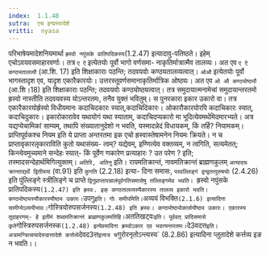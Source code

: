```yaml
---
index:  1.1.48
sutra:  एच इग्घ्रस्वादेशे
vritti:  nyasa
---
```


परिभाषेयमादेशनियमार्था `ह्रस्वो नपुंसके प्रातिपदिकस्य`(1.2.47) इत्यादावु-पतिष्ठते। इहेम् एचोऽवयवसमाहारवर्णाः। तत्र `ए ऐ` इत्येतयोः पूर्वो भागो वर्णसमा-
नाकृतिर्मात्रात्मैव तालव्यः। अत एव `ए ऐ कण्ठ्यतालव्यौ` (आ.शि. 17) इति
शिक्षाकाराः पठन्ति; तदवयवोः कण्ठ्यतालव्यत्वात्। `ओऔ` इत्येतयोः पूर्वो भागस्तादृश एव, यादृश एकारैकारयोः। उत्तरस्तूवर्णसमानाकृतिर्मात्रिक ओष्ठ्यः। अत एव `ओ औ
कण्ठ्योष्ठ्यौ` (आ.शि।18) इति शिक्षाकाराः पठन्ति; तदवयवोः कण्ठ्योष्ठ्यत्वात्।
तत्र समुदायात्मनामेचां समुदायान्तरतमो ह्रस्वो नास्तीति तदवयवस्य योऽन्तरतमः, तनैव युक्तं भवितुम्। स पुनरकारा इकार उकारो वा। तत्र एकारैकारयोर्ह्रस्वो विधीयमानः
कदाचिदकारः स्यात्,कदाचिदिकारः। ओकारौकारयोरपि कदाचिकारः स्यात्, कदाचिदुकारः।
इकारोकारावेव यथायोगं यथा स्याताम्, कदाचिदप्यकारो मा भूदित्येवमर्थमिदमारभ्यते।
अत्र यद्यप्येचामिकां साम्यम्, तथापि संख्यातानुदेशो न भवति, यस्मादन्नेदं विधायकम्, किं तर्हि? नियामकम्। प्राप्तिपूर्वकश्च नियम इति ये प्राप्ता अन्तरतमा इक
एचो ह्रस्वास्तेषामनेन नियमः क्रियते। न च प्राप्तावृकारलृकाराविति कुतो यथासंख्य-
त्वम्? यद्येवम्, इण्णित्येव वक्तव्यम्, न त्वगिति, सत्यमेतत्; किन्त्वेवमुच्यमाने सन्देहः स्यात्- किं पूर्वेण णकारेण प्रत्याहारः ? उत परेण ? इति; तस्मादसन्देहार्थमिगित्युक्तम्। `अतिरि, अतिनु` इति। रायमतिक्रान्तं, नावमतिक्रान्तं ब्राह्मणकुलम्
`अत्यादयः क्रान्ताद्यर्थे द्वितीयया` (वा.91) इति `कुगति` (2.2.18) इत्या-
दिना समासः, `परवल्लिङ्गं द्वन्द्वतत्पुरुषयोः` (2.4.26) इति पुंल्लिङ्गे
स्त्रीलिङ्गे च प्राप्ते `द्विगुप्राप्तापन्नालंपूर्वगतिसमासेषु तल्लिङ्गमेव भवति। `ह्रस्वो नपुंसके प्रातिपदिकस्य` (1.2.47) इति ह्रस्वः. इक् कण्ठतालव्यस्यैकारस्य
तालव्य इकारो भवति। कण्ठ्योष्ठ्यस्यौकारस्यौष्ठ्य उकारः। `उपगु` इति। गोः समीपमिति। `अव्ययं विभक्ति` (2.1.6) इत्यादिना सामीप्येऽव्ययीभावः। `गोस्त्रियोरुपसर्जनस्य` (1.2.48) इति ह्रस्वः। कण्ठ्योष्ठ्योकार्सयौष्ठ्य उकारः। एकारस्य तूदाहरणम्- हे
इतीमं शब्दमतिक्रान्तं ब्राह्मणकुलमतिहि। `अततिखट्वः` इति। पूर्ववत् प्रादिसमासे कृते `गोस्त्रिरुपसर्जनस्क` (1.2.48) इत्येवमादिना ह्रस्वोऽकार एव भवत्यन्तरतमः।
`दे3वदत्त` इति। अत्रामन्त्रित्सयादेरुदात्तादेशे कर्त्तव्ये `देवद3त्त` इत्यत्र च `गुरोरनृतोऽन्त्यस्य` (8.2.86) इत्यादिना प्लुतादेशे कर्त्तव्य इङ न भवति।।

